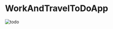 # WorkAndTravelToDoApp

![todo](https://github.com/jung-jong/work-travel-to-do-app/assets/96225482/4ff7b357-acdf-4a40-be3c-95f591b84a3f)
